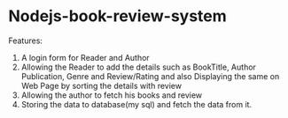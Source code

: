 # Nodejs-book-review-system
Features:

1. A login form for Reader and Author <br>
2. Allowing the Reader to add the details such as BookTitle, Author Publication, Genre and Review/Rating and also Displaying the same on Web Page by sorting the details with review <br>
3. Allowing the author to fetch his books and review<br>
4. Storing the data to database(my sql) and fetch the data from it.<br>
